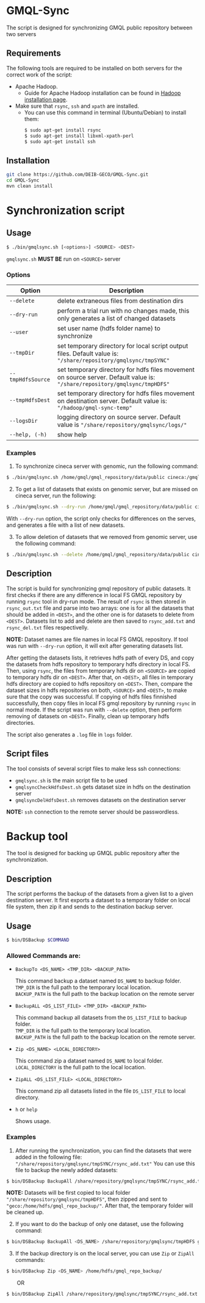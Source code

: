 # GMQL-Sync
The script is designed for synchronizing GMQL public repository between two servers

## Requirements
The following tools are required to be installed on both servers for the correct work of the script:
   - Apache Hadoop.
      - Guide for Apache Hadoop installation can be found in [Hadoop installation page](https://hadoop.apache.org/docs/stable/hadoop-project-dist/hadoop-common/SingleCluster.html).
   - Make sure that `rsync`, `ssh` and `xpath` are installed.
      - You can use this command in terminal (Ubuntu/Debian) to install them:
          ```sh
         $ sudo apt-get install rsync
         $ sudo apt-get install libxml-xpath-perl
         $ sudo apt-get install ssh
         ```
## Installation
```sh
git clone https://github.com/DEIB-GECO/GMQL-Sync.git
cd GMQL-Sync
mvn clean install
```

# Synchronization script

## Usage
```sh
$ ./bin/gmqlsync.sh [<options>] <SOURCE> <DEST>
```
`gmqlsync.sh` **MUST BE** run on `<SOURCE>` server

<!--### Defaults
It can also be used with no parameters:
   ```sh
   $ ./bin/gmqlsync.sh
   ```
In that case, the `<SOURCE>` and `<DEST>` are set to the following:
  - `<SOURCE>`=/home/gmql/gmql_repository/data/public
  - `<DEST>`=cineca:/gmql-data/gmql_repository/data/public
-->

### Options
| Option            | Description |
|-------------------|-------------|
|  `--delete`       | delete extraneous files from destination dirs|
|  `--dry-run`      | perform a trial run with no changes made, this only generates a list of changed datasets|
|  `--user`         | set user name (hdfs folder name) to synchronize|
|  `--tmpDir`       | set temporary directory for local script output files. Default value is: <br/> `"/share/repository/gmqlsync/tmpSYNC"`|
|  `--tmpHdfsSource`| set temporary directory for hdfs files movement on source server. Default value is: <br/> `"/share/repository/gmqlsync/tmpHDFS"`|
|  `--tmpHdfsDest`  | set temporary directory for hdfs files movement on destination server. Default value is: <br/> `"/hadoop/gmql-sync-temp"`|
|  `--logsDir`      | logging directory on source server. Default value is  `"/share/repository/gmqlsync/logs/"`|
|  `--help, (-h)`   | show help|

### Examples

1. To synchronize cineca server with genomic, run the following command:
```sh
$ ./bin/gmqlsync.sh /home/gmql/gmql_repository/data/public cineca:/gmql-data/gmql_repository/data/public
```
2. To get a list of datasets that exists on genomic server, but are missed on cineca server, run the following:
```sh
$ ./bin/gmqlsync.sh --dry-run /home/gmql/gmql_repository/data/public cineca:/gmql-data/gmql_repository/data/public
```
   With `--dry-run` option, the script only checks for differences on the serves, and generates a file with a list of new     datasets.

3. To allow deletion of datasets that we removed from genomic server, use the following command:
```sh
$ ./bin/gmqlsync.sh --delete /home/gmql/gmql_repository/data/public cineca:/gmql-data/gmql_repository/data/public
```

## Description
The script is build for synchronizing gmql repository of public datasets.
It first checks if there are any difference in local FS GMQL repository by running `rsync` tool in dry-run mode.
The result of `rsync` is then stored in `rsync_out.txt` file and parse into two arrays: one is for all the datasets that should be added in `<DEST>`, and the other one is for datasets to delete from `<DEST>`. Datasets list to add and delete are then saved to `rsync_add.txt` and `rsync_del.txt` files respectivelly.

**NOTE:** Dataset names are file names in local FS GMQL repository. If tool was run with `--dry-run` option, it will exit after generating datasets list.

After getting the datasets lists, it retrieves hdfs path of every DS, and copy the datasets from hdfs repository to temporary hdfs directory in local FS.
Then, using `rsync`, the files from temporary hdfs dir on `<SOURCE>` are copied to temporary hdfs dir on `<DEST>`.
After that, on `<DEST>`, all files in temporary hdfs directory are copied to hdfs repository on `<DEST>`.
Then, compare the dataset sizes in hdfs repositories on both, `<SOURCE>` and `<DEST>`, to make sure that the copy was successful.
If copying of hdfs files finnished successfully, then copy files in local FS gmql repository by running `rsync` in normal mode.
If the script was run with `--delete` option, then perform removing of datasets on `<DEST>`.
Finally, clean up temporary hdfs directories.

The script also generates a `.log` file in `logs` folder.

## Script files
The tool consists of several script files to make less ssh connections:
- `gmqlsync.sh` is the main script file to be used
- `gmqlsyncCheckHdfsDest.sh` gets dataset size in hdfs on the destination server
- `gmqlsyncDelHdfsDest.sh` removes datasets on the destination server

**NOTE:** `ssh` connection to the remote server should be passwordless.


# Backup tool
The tool is designed for backing up GMQL public repository after the synchronization.

## Description
The script performs the backup of the datasets from a given list to a given destination server. It first exports a dataset to a temporary folder on local file system, then zip it and sends to the destination backup server.

## Usage
```sh
$ bin/DSBackup $COMMAND 
```

### Allowed Commands are:
- `BackupTo <DS_NAME> <TMP_DIR> <BACKUP_PATH>`

   This command backup a dataset named `DS_NAME` to backup folder. </br>
   `TMP_DIR` is the full path to the temporary local location. </br>
   `BACKUP_PATH` is the full path to the backup location on the remote server

- `BackupALL <DS_LIST_FILE> <TMP_DIR> <BACKUP_PATH>`

   This command backup all datasets from the `DS_LIST_FILE` to backup folder.</br>
	`TMP_DIR` is the full path to the temporary local location. </br>
	`BACKUP_PATH` is the full path to the backup location on the remote server.
   
- `Zip <DS_NAME> <LOCAL_DIRECTORY>`
   
   This command zip a dataset named `DS_NAME` to local folder.</br>
	`LOCAL_DIRECTORY` is the full path to the local location.
   
- `ZipALL <DS_LIST_FILE> <LOCAL_DIRECTORY>`
   
   This command zip all datasets listed in the file `DS_LIST_FILE` to local directory.
   
- `h` or `help`

   Shows usage.

### Examples

1. After running the synchronization, you can find the datasets that were added in the following file:
`"/share/repository/gmqlsync/tmpSYNC/rsync_add.txt"`
You can use this file to backup the newly added datasets:
```sh
$ bin/DSBackup BackupAll /share/repository/gmqlsync/tmpSYNC/rsync_add.txt /share/repository/gmqlsync/tmpHDFS geco:/home/hdfs/gmql_repo_backup/
```
**NOTE:** Datasets will be first copied to local folder `"/share/repository/gmqlsync/tmpHDFS"`, then zipped and sent to `"geco:/home/hdfs/gmql_repo_backup/"`. After that, the temporary folder will be cleaned up.

2. If you want to do the backup of only one dataset, use the following command:
```sh
$ bin/DSBackup BackupAll <DS_NAME> /share/repository/gmqlsync/tmpHDFS geco:/home/hdfs/gmql_repo_backup/
```

3. If the backup directory is on the local server, you can use `Zip` or `ZipAll` commands:
```sh
$ bin/DSBackup Zip <DS_NAME> /home/hdfs/gmql_repo_backup/
```
   &nbsp;&nbsp;&nbsp;&nbsp;&nbsp;&nbsp; OR
```sh
$ bin/DSBackup ZipAll /share/repository/gmqlsync/tmpSYNC/rsync_add.txt /home/hdfs/gmql_repo_backup/
```

